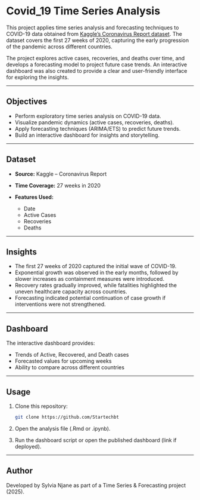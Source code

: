 

# Covid_19 Time Series Analysis

This project applies time series analysis and forecasting techniques to COVID-19 data obtained from [Kaggle’s Coronavirus Report dataset](https://www.kaggle.com/datasets/imdevskp/corona-virus-report). The dataset covers the first 27 weeks of 2020, capturing the early progression of the pandemic across different countries.

The project explores active cases, recoveries, and deaths over time, and develops a forecasting model to project future case trends. An interactive dashboard was also created to provide a clear and user-friendly interface for exploring the insights.

---

## Objectives

* Perform exploratory time series analysis on COVID-19 data.
* Visualize pandemic dynamics (active cases, recoveries, deaths).
* Apply forecasting techniques (ARIMA/ETS) to predict future trends.
* Build an interactive dashboard for insights and storytelling.

---

## Dataset

* **Source:** Kaggle – Coronavirus Report
* **Time Coverage:** 27 weeks in 2020
* **Features Used:**

  * Date
  * Active Cases
  * Recoveries
  * Deaths

---

## Insights

* The first 27 weeks of 2020 captured the initial wave of COVID-19.
* Exponential growth was observed in the early months, followed by slower increases as containment measures were introduced.
* Recovery rates gradually improved, while fatalities highlighted the uneven healthcare capacity across countries.
* Forecasting indicated potential continuation of case growth if interventions were not strengthened.

---

## Dashboard

The interactive dashboard provides:

* Trends of Active, Recovered, and Death cases
* Forecasted values for upcoming weeks
* Ability to compare across different countries

---

## Usage

1. Clone this repository:

   ```bash
   git clone https://github.com/Startechbt
   ```
2. Open the analysis file (.Rmd or .ipynb).
3. Run the dashboard script or open the published dashboard (link if deployed).

---

## Author

Developed by Sylvia Njane as part of a Time Series & Forecasting project (2025).



